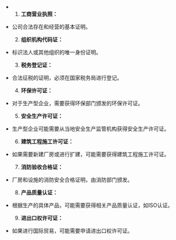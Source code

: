 - 1. **工商营业执照：**
- 公司合法存在和经营的基本证明。
  
  2. **组织机构代码证：**
- 标识法人或其他组织的唯一身份证明。
  
  3. **税务登记证：**
- 合法征税的证明，必须在国家税务局进行登记。
  
  4. **环保许可证：**
- 对于生产型企业，需要获得环保部门颁发的环保许可证。
  
  5. **安全生产许可证：**
- 生产型企业可能需要从当地安全生产监管机构获得安全生产许可证。
  
  6. **建筑工程施工许可证：**
- 如果需要新建厂房或进行扩建，可能需要获得建筑工程施工许可证。
  
  7. **消防验收合格证：**
- 厂房和设施的消防安全合格证明，由消防部门颁发。
  
  8. **产品质量认证：**
- 根据生产的具体产品，可能需要获得相关产品质量认证，如ISO认证。
  
  9. **进出口权许可证：**
- 如果进行国际贸易，可能需要申请进出口权许可证。